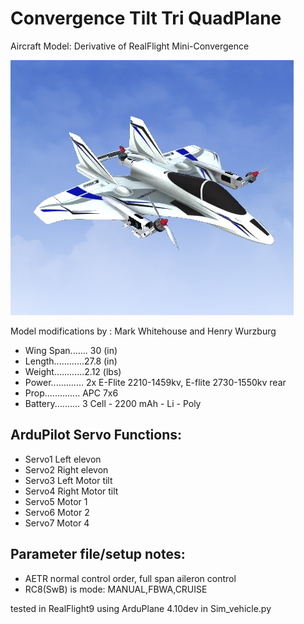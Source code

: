 # Convergence Tilt Tri QuadPlane

Aircraft Model: Derivative of RealFlight Mini-Convergence

![JPG](https://github.com/ArduPilot/SITL_Models/raw/master/RealFlight/Released_Models/QuadPlanes/Convergence_Tilt_Tri_QuadPlane/Convergence.png)

Model modifications by : Mark Whitehouse and Henry Wurzburg


* Wing Span....... 30 (in)
* Length............27.8 (in)
* Weight............2.12 (lbs)
* Power............. 2x E-Flite 2210-1459kv, E-flite 2730-1550kv rear
* Prop.............. APC 7x6
* Battery.......... 3 Cell - 2200 mAh - Li - Poly


## ArduPilot Servo Functions:
* Servo1		Left elevon
* Servo2		Right elevon
* Servo3		Left Motor tilt
* Servo4		Right Motor tilt
* Servo5		Motor 1
* Servo6		Motor 2
* Servo7		Motor 4


## Parameter file/setup notes:

* AETR normal control order, full span aileron control
* RC8(SwB) is mode: MANUAL,FBWA,CRUISE


tested in RealFlight9 using ArduPlane 4.10dev in Sim_vehicle.py

